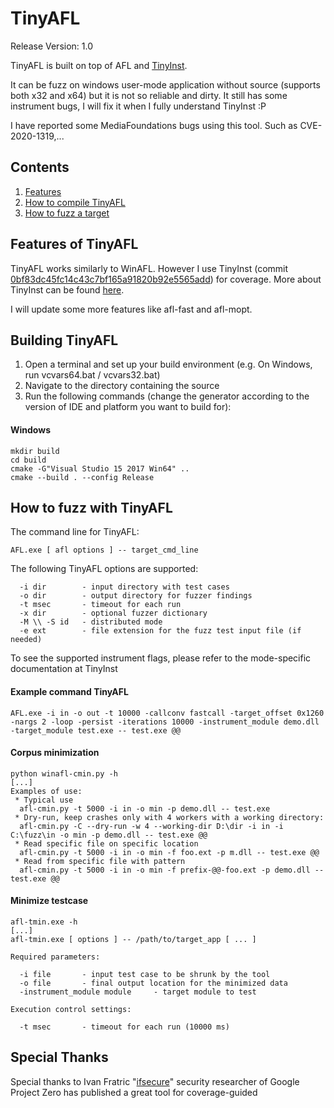 # TinyAFL

Release Version: 1.0

TinyAFL is built on top of AFL and [TinyInst](https://github.com/googleprojectzero/TinyInst).

It can be fuzz on windows user-mode application without source (supports both x32 and x64) but it is not so reliable and dirty. It still has some instrument bugs, I will fix it when I fully understand TinyInst :P

I have reported some MediaFoundations bugs using this tool. Such as CVE-2020-1319,...

## Contents
  1. [Features](#features-of-tinyafl)
  2. [How to compile TinyAFL](#building-tinyafl)
  3. [How to fuzz a target](#how-to-fuzz-with-tinyafl)

## Features of TinyAFL
TinyAFL works similarly to WinAFL. However I use TinyInst (commit [0bf83dc45fc14c43c7bf165a91820b92e5565add](https://github.com/googleprojectzero/TinyInst/tree/0bf83dc45fc14c43c7bf165a91820b92e5565add)) for coverage. More about TinyInst can be found [here](https://github.com/googleprojectzero/TinyInst/blob/0bf83dc45fc14c43c7bf165a91820b92e5565add/README.md).

I will update some more features like afl-fast and afl-mopt.

## Building TinyAFL
1. Open a terminal and set up your build environment (e.g. On Windows, run vcvars64.bat / vcvars32.bat)
2. Navigate to the directory containing the source
3. Run the following commands (change the generator according to the version of IDE and platform you want to build for):
#### Windows
```
mkdir build
cd build
cmake -G"Visual Studio 15 2017 Win64" ..
cmake --build . --config Release
```
## How to fuzz with TinyAFL
The command line for TinyAFL:
```
AFL.exe [ afl options ] -- target_cmd_line
```
The following TinyAFL options are supported:
```
  -i dir        - input directory with test cases
  -o dir        - output directory for fuzzer findings
  -t msec       - timeout for each run
  -x dir        - optional fuzzer dictionary
  -M \\ -S id   - distributed mode
  -e ext        - file extension for the fuzz test input file (if needed)
```
To see the supported instrument flags, please refer to the mode-specific documentation at TinyInst
#### Example command TinyAFL 
```
AFL.exe -i in -o out -t 10000 -callconv fastcall -target_offset 0x1260 -nargs 2 -loop -persist -iterations 10000 -instrument_module demo.dll -target_module test.exe -- test.exe @@
```
#### Corpus minimization
```
python winafl-cmin.py -h
[...]
Examples of use:
 * Typical use
  afl-cmin.py -t 5000 -i in -o min -p demo.dll -- test.exe
 * Dry-run, keep crashes only with 4 workers with a working directory:
  afl-cmin.py -C --dry-run -w 4 --working-dir D:\dir -i in -i C:\fuzz\in -o min -p demo.dll -- test.exe @@
 * Read specific file on specific location
  afl-cmin.py -t 5000 -i in -o min -f foo.ext -p m.dll -- test.exe @@
 * Read from specific file with pattern
  afl-cmin.py -t 5000 -i in -o min -f prefix-@@-foo.ext -p demo.dll -- test.exe @@
```
#### Minimize testcase
```
afl-tmin.exe -h
[...]
afl-tmin.exe [ options ] -- /path/to/target_app [ ... ]

Required parameters:

  -i file       - input test case to be shrunk by the tool
  -o file       - final output location for the minimized data
  -instrument_module module     - target module to test

Execution control settings:

  -t msec       - timeout for each run (10000 ms)
```
## Special Thanks
Special thanks to Ivan Fratric "[ifsecure](https://twitter.com/ifsecure)" security researcher of Google Project Zero has published a great tool for coverage-guided